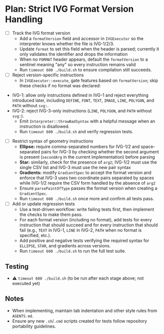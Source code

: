 # Plan: Strict IVG Format Version Handling

- [ ] Track the IVG format version
	- Add a `formatVersion` field and accessor in `IVGExecutor` so the interpreter knows whether the file is IVG-1/2/3.
	- Update `format` to set this field when the header is parsed; currently it only validates the identifier and drops the information
	- When no `FORMAT` header appears, default the `formatVersion` to a sentinel meaning "any" so every instruction remains valid
	- Run `timeout 600 ./build.sh` to ensure compilation still succeeds.
- [ ] Reject version-specific instructions
	- In `IVGExecutor::execute`, gate features based on `formatVersion`; skip these checks if no format was declared:
- IVG-1: allow only instructions defined in IVG-1 and reject everything introduced later, including `DEFINE`, `FONT`, `TEXT`, `IMAGE`, `LINE`, `POLYGON`, and `PATH` without `svg:`.
- IVG-2: reject IVG-3-only instructions (`LINE`, `POLYGON`, and `PATH` without `svg:`).
	- Emit `Interpreter::throwBadSyntax` with a helpful message when an instruction is disallowed.
	- Run `timeout 600 ./build.sh` and verify regression tests.
- [ ] Restrict syntax of geometry instructions
	- **Ellipse:** require comma-separated numbers for IVG-1/2 and space-separated pairs for IVG-3 by checking whether the second argument is present (`secondArg` in the current implementation) before parsing
	- **Star:** similarly, check for the presence of `arg2`; IVG-1/2 must use the single CSV list and IVG-3 must use the new pair syntax
	- **Gradients:** modify `GradientSpec` to accept the format version and enforce that IVG-3 uses two coordinate pairs separated by spaces while IVG-1/2 require the CSV form handled by the absence of `arg2`
	- Ensure `parsePaintOfType` passes the format version when creating a `GradientSpec`.
	- Run `timeout 600 ./build.sh` once more and confirm all tests pass.
- [ ] Add or update regression tests
	- Use a test-driven workflow: write failing tests first, then implement the checks to make them pass.
	- For each format version (including no format), add tests for every instruction that should succeed and for every instruction that should fail (e.g., `TEXT` in IVG-1, `LINE` in IVG-2, `PATH` when no format is specified, etc.).
	- Add positive and negative tests verifying the required syntax for `ELLIPSE`, `STAR`, and gradients across versions.
	- Run `timeout 600 ./build.sh` to run the full test suite.

## Testing
- ⚠️ `timeout 600 ./build.sh` (to be run after each stage above; not executed yet)

## Notes
- When implementing, maintain tab indentation and other style rules from `AGENTS.md`.
- Ensure any new `.sh`/`.cmd` scripts created for tests follow repository portability guidelines.
